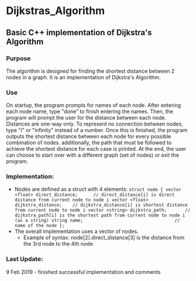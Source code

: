 # Dijkstras_Algorithm
## Basic C++ implementation of Dijkstra's Algorithm
### Purpose
The algorithm is designed for finding the shortest distance between 2 nodes in a graph. It is an implementation of Dijkstra's Algorithm.
### Use
On startup, the program prompts for names of each node. After entering each node name, type "done" to finish entering the names. Then, the program will prompt the user for the distance between each node. Distances are one-way only. To represent no connection between nodes, type "i" or "infinity" instead of a number. Once this is finished, the program outputs the shortest distance between each node for every possible combination of nodes. additionally, the path that must be followed to achieve the shortest distance for each case is printed. At the end, the user can choose to start over with a different graph (set of nodes) or exit the program.
### Implementation:
* Nodes are defined as a struct with 4 elements:
`struct node
{
	vector <float> direct_distance;	 	 // direct_distance[i] is direct distance from current node to node i
	vector <float> dijkstra_distance;	 // dijkstra_distance[i] is shortest distance from current node to node i
	vector <string> dijkstra_path;		 // dijkstra_path[i] is the shortest path from current node to node i (as a string)
	string name;						           // name of the node
};`
* The overall implementation uses a vector of nodes.
  * Example of syntax: node[2].direct_distance[3] is the distance from the 3rd node to the 4th node
### Last Update:
9 Feb 2019 - finished successful implementation and comments
